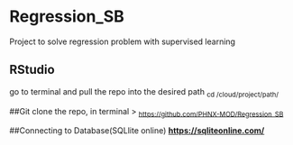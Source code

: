 # Regression_SB
Project to solve regression problem with supervised learning

## RStudio
go to terminal and pull the repo into the desired path <sub> cd /cloud/project/path/</sub> 

##Git clone the repo, 
in terminal > <sub> https://github.com/PHNX-MOD/Regression_SB </sub> 

##Connecting to Database(SQLlite online) 
**https://sqliteonline.com/**

